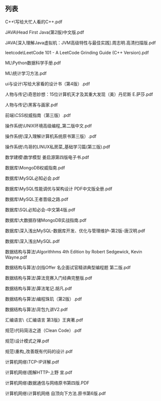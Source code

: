 ## 列表

C++\写给大忙人看的C++.pdf

JAVA\Head First Java(第2版)中文版.pdf

JAVA\[深入理解Java虚拟机：JVM高级特性与最佳实践].周志明.高清扫描版.pdf

leetcode\LeetCode 101 - A LeetCode Grinding Guide (C++ Version).pdf

ML\Python数据科学手册.pdf

ML\统计学习方法.pdf

ui与设计\写给大家看的设计书（第4版）.pdf

人物与传记\奇思妙想：15位计算机天才及其重大发现（美）丹尼斯 E.萨莎.pdf

人物与传记\黑客与画家.pdf

前端\CSS权威指南（第三版）.pdf

操作系统\UNIX环境高级编程_第二版中文.pdf

操作系统\深入理解计算机系统原书第三版）.pdf

操作系统\鸟哥的LINUX私房菜_基础学习篇(第三版).pdf

数学建模\数学模型 姜启源第四版电子书.pdf

数据库\MongoDB权威指南.pdf

数据库\MySQL必知必会.pdf

数据库\MySQL性能调优与架构设计 PDF中文版全册.pdf

数据库\MySQL王者晋级之路.pdf

数据库\SQL必知必会-中文第4版.pdf

数据库\大数据存储MongoDB实战指南.pdf

数据库\深入浅出MySQL-数据库开发、优化与管理维护-第2版-唐汉明.pdf

数据库\深入浅出MySQL.pdf

数据结构与算法\Algorithhms 4th Edition by Robert Sedgewick, Kevin Wayne.pdf

数据结构与算法\剑指Offer 名企面试官精讲典型编程题 第二版.pdf

数据结构与算法\算法竞赛入门经典完整版.pdf

数据结构与算法\算法笔记.胡凡.pdf

数据结构与算法\编程珠玑（第2版）.pdf

数据结构与算法\背包九讲V2.pdf

汇编语言\《汇编语言 第3版》王爽著.pdf

规范\代码简洁之道（Clean Code）.pdf

规范\设计模式之禅.pdf

规范\重构_改善既有代码的设计.pdf

计算机网络\TCP-IP详解.pdf

计算机网络\图解HTTP-上野 宣.pdf

计算机网络\数据通信与网络原书第四版.PDF

计算机网络\计算机网络  自顶向下方法.原书第6版.pdf

